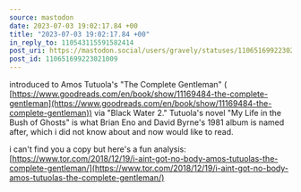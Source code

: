 ```yaml
---
source: mastodon
date: 2023-07-03 19:02:17.84 +00
title: "2023-07-03 19:02:17.84 +00"
in_reply_to: 110543115591582414
post_uri: https://mastodon.social/users/gravely/statuses/110651699223021009
post_id: 110651699223021009
---
```

introduced to Amos Tutuola's "The Complete Gentleman" ( [https://www.goodreads.com/en/book/show/11169484-the-complete-gentleman](https://www.goodreads.com/en/book/show/11169484-the-complete-gentleman)) via "Black Water 2." Tutuola's novel "My Life in the Bush of Ghosts" is what Brian Eno and David Byrne's 1981 album is named after, which i did not know about and now would like to read.

i can't find you a copy but here's a fun analysis: [https://www.tor.com/2018/12/19/i-aint-got-no-body-amos-tutuolas-the-complete-gentleman/](https://www.tor.com/2018/12/19/i-aint-got-no-body-amos-tutuolas-the-complete-gentleman/)


